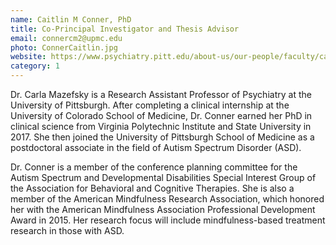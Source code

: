 ```yaml
---
name: Caitlin M Conner, PhD
title: Co-Principal Investigator and Thesis Advisor
email: connercm2@upmc.edu
photo: ConnerCaitlin.jpg
website: https://www.psychiatry.pitt.edu/about-us/our-people/faculty/caitlin-m-conner-phd
category: 1
---
```


Dr. Carla Mazefsky is a Research Assistant Professor of Psychiatry at the University of Pittsburgh. After completing a clinical internship at the University of Colorado School of Medicine, Dr. Conner earned her PhD in clinical science from Virginia Polytechnic Institute and State University in 2017. She then joined the University of Pittsburgh School of Medicine as a postdoctoral associate in the field of Autism Spectrum Disorder (ASD). 

Dr. Conner is a member of the conference planning committee for the Autism Spectrum and Developmental Disabilities Special Interest Group of the Association for Behavioral and Cognitive Therapies. She is also a member of the American Mindfulness Research Association, which honored her with the American Mindfulness Association Professional Development Award in 2015. Her research focus will include mindfulness-based treatment research in those with ASD. 